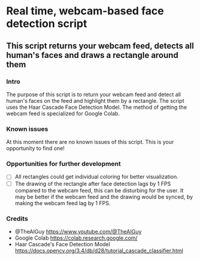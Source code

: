 # Real time, webcam-based face detection script
## This script returns your webcam feed, detects all human's faces and draws a rectangle around them

### Intro
The purpose of this script is to return your webcam feed and detect all human's faces on the feed and highlight them by a rectangle. The script uses the Haar Cascade Face Detection Model. The method of getting the webcam feed is specialized for Google Colab.

### Known issues
At this moment there are no known issues of this script. This is your opportunity to find one!

### Opportunities for further development
* [ ] All rectangles could get individual coloring for better visualization.
* [ ] The drawing of the rectangle after face detection lags by 1 FPS compared to the webcam feed, this can be disturbing for the user. It may be better if the webcam feed and the drawing would be synced, by making the webcam feed lag by 1 FPS.

### Credits
* @TheAIGuy https://www.youtube.com/@TheAIGuy
* Google Colab https://colab.research.google.com/
* Haar Cascade's Face Detection Model https://docs.opencv.org/3.4/db/d28/tutorial_cascade_classifier.html
